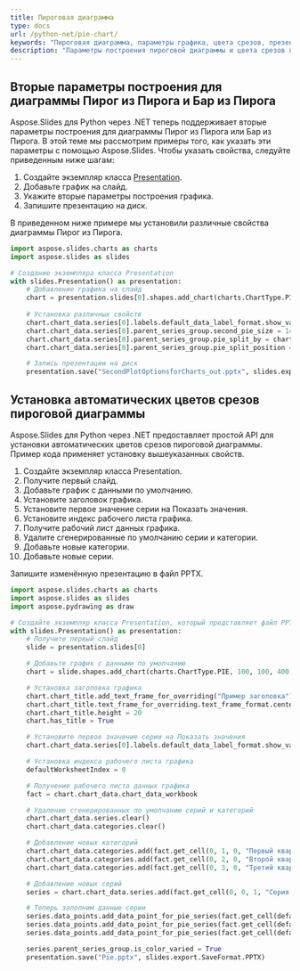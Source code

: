 ```yaml
---
title: Пироговая диаграмма
type: docs
url: /python-net/pie-chart/
keywords: "Пироговая диаграмма, параметры графика, цвета срезов, презентация PowerPoint, Python, Aspose.Slides для Python через .NET"
description: "Параметры построения пироговой диаграммы и цвета срезов в презентации PowerPoint на Python"
---
```


## **Вторые параметры построения для диаграммы Пирог из Пирога и Бар из Пирога**
Aspose.Slides для Python через .NET теперь поддерживает вторые параметры построения для диаграммы Пирог из Пирога или Бар из Пирога. В этой теме мы рассмотрим примеры того, как указать эти параметры с помощью Aspose.Slides. Чтобы указать свойства, следуйте приведенным ниже шагам:

1. Создайте экземпляр класса [Presentation](https://reference.aspose.com/slides/python-net/aspose.slides/presentation/).
1. Добавьте график на слайд.
1. Укажите вторые параметры построения графика.
1. Запишите презентацию на диск.

В приведенном ниже примере мы установили различные свойства диаграммы Пирог из Пирога.

```py
import aspose.slides.charts as charts
import aspose.slides as slides

# Создание экземпляра класса Presentation
with slides.Presentation() as presentation:
    # Добавление графика на слайд
    chart = presentation.slides[0].shapes.add_chart(charts.ChartType.PIE_OF_PIE, 50, 50, 500, 400)
        
    # Установка различных свойств
    chart.chart_data.series[0].labels.default_data_label_format.show_value = True
    chart.chart_data.series[0].parent_series_group.second_pie_size = 149
    chart.chart_data.series[0].parent_series_group.pie_split_by = charts.PieSplitType.BY_PERCENTAGE
    chart.chart_data.series[0].parent_series_group.pie_split_position = 53

    # Запись презентации на диск
    presentation.save("SecondPlotOptionsforCharts_out.pptx", slides.export.SaveFormat.PPTX)
```

## **Установка автоматических цветов срезов пироговой диаграммы**
Aspose.Slides для Python через .NET предоставляет простой API для установки автоматических цветов срезов пироговой диаграммы. Пример кода применяет установку вышеуказанных свойств.

1. Создайте экземпляр класса Presentation.
1. Получите первый слайд.
1. Добавьте график с данными по умолчанию.
1. Установите заголовок графика.
1. Установите первое значение серии на Показать значения.
1. Установите индекс рабочего листа графика.
1. Получите рабочий лист данных графика.
1. Удалите сгенерированные по умолчанию серии и категории.
1. Добавьте новые категории.
1. Добавьте новые серии.

Запишите изменённую презентацию в файл PPTX.

```py
import aspose.slides.charts as charts
import aspose.slides as slides
import aspose.pydrawing as draw

# Создайте экземпляр класса Presentation, который представляет файл PPTX
with slides.Presentation() as presentation:
	# Получите первый слайд
	slide = presentation.slides[0]

	# Добавьте график с данными по умолчанию
	chart = slide.shapes.add_chart(charts.ChartType.PIE, 100, 100, 400, 400)

	# Установка заголовка графика
	chart.chart_title.add_text_frame_for_overriding("Пример заголовка")
	chart.chart_title.text_frame_for_overriding.text_frame_format.center_text = 1
	chart.chart_title.height = 20
	chart.has_title = True

	# Установите первое значение серии на Показать значения
	chart.chart_data.series[0].labels.default_data_label_format.show_value = True

	# Установка индекса рабочего листа графика
	defaultWorksheetIndex = 0

	# Получение рабочего листа данных графика
	fact = chart.chart_data.chart_data_workbook

	# Удаление сгенерированных по умолчанию серий и категорий
	chart.chart_data.series.clear()
	chart.chart_data.categories.clear()

	# Добавление новых категорий
	chart.chart_data.categories.add(fact.get_cell(0, 1, 0, "Первый квартал"))
	chart.chart_data.categories.add(fact.get_cell(0, 2, 0, "Второй квартал"))
	chart.chart_data.categories.add(fact.get_cell(0, 3, 0, "Третий квартал"))

	# Добавление новых серий
	series = chart.chart_data.series.add(fact.get_cell(0, 0, 1, "Серия 1"), chart.type)

	# Теперь заполним данные серии
	series.data_points.add_data_point_for_pie_series(fact.get_cell(defaultWorksheetIndex, 1, 1, 20))
	series.data_points.add_data_point_for_pie_series(fact.get_cell(defaultWorksheetIndex, 2, 1, 50))
	series.data_points.add_data_point_for_pie_series(fact.get_cell(defaultWorksheetIndex, 3, 1, 30))

	series.parent_series_group.is_color_varied = True
	presentation.save("Pie.pptx", slides.export.SaveFormat.PPTX)
```